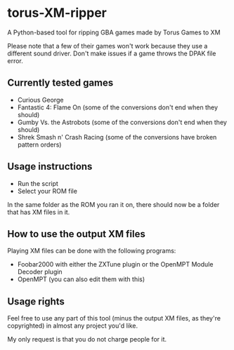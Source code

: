 # torus-XM-ripper
A Python-based tool for ripping GBA games made by Torus Games to XM

Please note that a few of their games won't work because they use a different sound driver. Don't make issues if a game throws the DPAK file error.

## Currently tested games
- Curious George
- Fantastic 4: Flame On (some of the conversions don't end when they should)
- Gumby Vs. the Astrobots (some of the conversions don't end when they should)
- Shrek Smash n' Crash Racing (some of the conversions have broken pattern orders)

## Usage instructions
- Run the script 
- Select your ROM file

In the same folder as the ROM you ran it on, there should now be a folder that has XM files in it.

## How to use the output XM files
Playing XM files can be done with the following programs:
- Foobar2000 with either the ZXTune plugin or the OpenMPT Module Decoder plugin
- OpenMPT (you can also edit them with this)

## Usage rights
Feel free to use any part of this tool (minus the output XM files, as they're copyrighted) in almost any project you'd like.

My only request is that you do not charge people for it.

